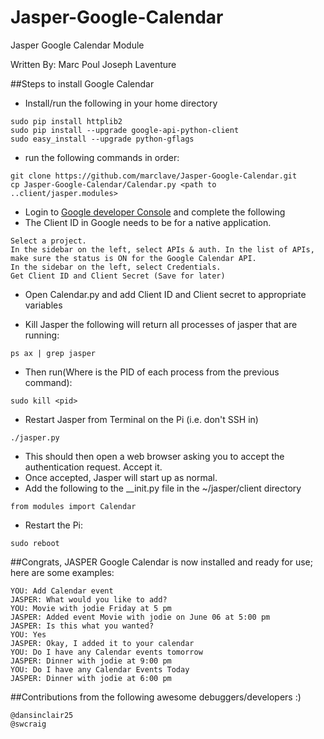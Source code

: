 Jasper-Google-Calendar
======================

Jasper Google Calendar Module

Written By: Marc Poul Joseph Laventure

##Steps to install Google Calendar

* Install/run the following in your home directory
```
sudo pip install httplib2
sudo pip install --upgrade google-api-python-client
sudo easy_install --upgrade python-gflags
```
* run the following commands in order:
```
git clone https://github.com/marclave/Jasper-Google-Calendar.git
cp Jasper-Google-Calendar/Calendar.py <path to ..client/jasper.modules>
```
* Login to [Google developer Console](https://console.developers.google.com/project) and complete the following
* The Client ID in Google needs to be for a native application.
```
Select a project.
In the sidebar on the left, select APIs & auth. In the list of APIs, make sure the status is ON for the Google Calendar API.
In the sidebar on the left, select Credentials.
Get Client ID and Client Secret (Save for later)
```
* Open Calendar.py and add Client ID and Client secret to appropriate variables

* Kill Jasper the following will return all processes of jasper that are running:
```
ps ax | grep jasper
```
* Then run(Where <pid> is the PID of each process from the previous command):
```
sudo kill <pid>
```
* Restart Jasper from Terminal on the Pi (i.e. don't SSH in)
```
./jasper.py
```
* This should then open a web browser asking you to accept the authentication request. Accept it.
* Once accepted, Jasper will start up as normal.
* Add the following to the __init.py file in the ~/jasper/client directory
```
from modules import Calendar
```
* Restart the Pi:
```
sudo reboot
```
##Congrats, JASPER Google Calendar is now installed and ready for use; here are some examples:
```
YOU: Add Calendar event
JASPER: What would you like to add?
YOU: Movie with jodie Friday at 5 pm
JASPER: Added event Movie with jodie on June 06 at 5:00 pm
JASPER: Is this what you wanted?
YOU: Yes
JASPER: Okay, I added it to your calendar
YOU: Do I have any Calendar events tomorrow
JASPER: Dinner with jodie at 9:00 pm
YOU: Do I have any Calendar Events Today
JASPER: Dinner with jodie at 6:00 pm
```
##Contributions from the following awesome debuggers/developers :)
```
@dansinclair25
@swcraig
```

